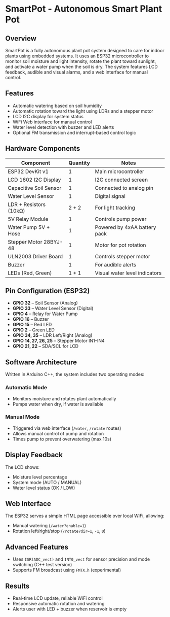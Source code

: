 # SmartPot - Autonomous Smart Plant Pot

## Overview
SmartPot is a fully autonomous plant pot system designed to care for indoor plants using embedded systems. It uses an ESP32 microcontroller to monitor soil moisture and light intensity, rotate the plant toward sunlight, and activate a water pump when the soil is dry. The system features LCD feedback, audible and visual alarms, and a web interface for manual control.

## Features
- Automatic watering based on soil humidity
- Automatic rotation toward the light using LDRs and a stepper motor
- LCD I2C display for system status
- WiFi Web interface for manual control
- Water level detection with buzzer and LED alerts
- Optional FM transmission and interrupt-based control logic

## Hardware Components
| Component                | Quantity | Notes                              |
|--------------------------|----------|------------------------------------|
| ESP32 DevKit v1         | 1        | Main microcontroller                |
| LCD 1602 I2C Display    | 1        | I2C connected screen                |
| Capacitive Soil Sensor  | 1        | Connected to analog pin             |
| Water Level Sensor      | 1        | Digital signal                      |
| LDR + Resistors (10kΩ)   | 2 + 2    | For light tracking                  |
| 5V Relay Module         | 1        | Controls pump power                 |
| Water Pump 5V + Hose    | 1        | Powered by 4xAA battery pack        |
| Stepper Motor 28BYJ-48  | 1        | Motor for pot rotation              |
| ULN2003 Driver Board    | 1        | Controls stepper motor              |
| Buzzer                  | 1        | For audible alerts                  |
| LEDs (Red, Green)       | 1 + 1    | Visual water level indicators       |

## Pin Configuration (ESP32)
- **GPIO 32** – Soil Sensor (Analog)
- **GPIO 33** – Water Level Sensor (Digital)
- **GPIO 4** – Relay for Water Pump
- **GPIO 16** – Buzzer
- **GPIO 15** – Red LED
- **GPIO 2**  – Green LED
- **GPIO 34, 35** – LDR Left/Right (Analog)
- **GPIO 14, 27, 26, 25** – Stepper Motor IN1–IN4
- **GPIO 21, 22** – SDA/SCL for LCD

## Software Architecture
Written in Arduino C++, the system includes two operating modes:

### Automatic Mode
- Monitors moisture and rotates plant automatically
- Pumps water when dry, if water is available

### Manual Mode
- Triggered via web interface (`/water`, `/rotate` routes)
- Allows manual control of pump and rotation
- Times pump to prevent overwatering (max 10s)

## Display Feedback
The LCD shows:
- Moisture level percentage
- System mode (AUTO / MANUAL)
- Water level status (OK / LOW)

## Web Interface
The ESP32 serves a simple HTML page accessible over local WiFi, allowing:
- Manual watering (`/water?enable=1`)
- Rotation left/right/stop (`/rotate?dir=1`, `-1`, `0`)

## Advanced Features
- Uses `ISR(ADC_vect)` and `INT0_vect` for sensor precision and mode switching (C++ test version)
- Supports FM broadcast using `FMTX.h` (experimental)

## Results
- Real-time LCD update, reliable WiFi control
- Responsive automatic rotation and watering
- Alerts user with LED + buzzer when reservoir is empty

